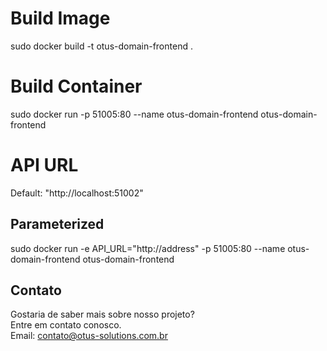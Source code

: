 # Build Image
sudo docker build -t otus-domain-frontend .

# Build Container
sudo docker run -p 51005:80 --name otus-domain-frontend otus-domain-frontend 

# API URL
Default: "http://localhost:51002"

## Parameterized
sudo docker run -e API_URL="http://address" -p 51005:80 --name otus-domain-frontend otus-domain-frontend 

## Contato
Gostaria de saber mais sobre nosso projeto? <br />
Entre em contato conosco. <br />
Email: contato@otus-solutions.com.br <br />
